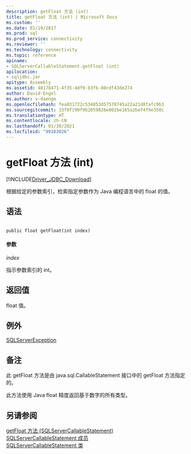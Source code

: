```yaml
---
description: getFloat 方法 (int)
title: getFloat 方法 (int) | Microsoft Docs
ms.custom: ''
ms.date: 01/19/2017
ms.prod: sql
ms.prod_service: connectivity
ms.reviewer: ''
ms.technology: connectivity
ms.topic: reference
apiname:
- SQLServerCallableStatement.getFloat (int)
apilocation:
- sqljdbc.jar
apitype: Assembly
ms.assetid: 40178471-4f35-4df9-b3fb-80cdf43de274
author: David-Engel
ms.author: v-daenge
ms.openlocfilehash: fea031722c534853d57578745a22a21d8fafc9b3
ms.sourcegitcommit: 33f0f190f962059826e002be165a2bef4f9e350c
ms.translationtype: HT
ms.contentlocale: zh-CN
ms.lasthandoff: 01/30/2021
ms.locfileid: "99163026"
---
```

# <a name="getfloat-method-int"></a>getFloat 方法 (int)
[!INCLUDE[Driver_JDBC_Download](../../../includes/driver_jdbc_download.md)]

  根据给定的参数索引，检索指定参数作为 Java 编程语言中的 float 的值。  
  
## <a name="syntax"></a>语法  
  
```  
  
public float getFloat(int index)  
```  
  
#### <a name="parameters"></a>参数  
 *index*  
  
 指示参数索引的 int。  
  
## <a name="return-value"></a>返回值  
 float 值。  
  
## <a name="exceptions"></a>例外  
 [SQLServerException](../../../connect/jdbc/reference/sqlserverexception-class.md)  
  
## <a name="remarks"></a>备注  
 此 getFloat 方法是由 java.sql.CallableStatement 接口中的 getFloat 方法指定的。  
  
 此方法使用 Java float 精度返回基于数字的所有类型。  
  
## <a name="see-also"></a>另请参阅  
 [getFloat 方法 &#40;SQLServerCallableStatement&#41;](../../../connect/jdbc/reference/getfloat-method-sqlservercallablestatement.md)   
 [SQLServerCallableStatement 成员](../../../connect/jdbc/reference/sqlservercallablestatement-members.md)   
 [SQLServerCallableStatement 类](../../../connect/jdbc/reference/sqlservercallablestatement-class.md)  
  
  
